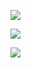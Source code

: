![](https://visitor-badge.glitch.me/badge?page_id=overstarry.overstarry)



![](https://github-readme-stats.vercel.app/api?username=overstarry&show_icons=true&theme=radical)


[![](https://github-readme-stats.vercel.app/api/top-langs/?username=overstarry&layout=compact)](https://github.com/overstarry)

